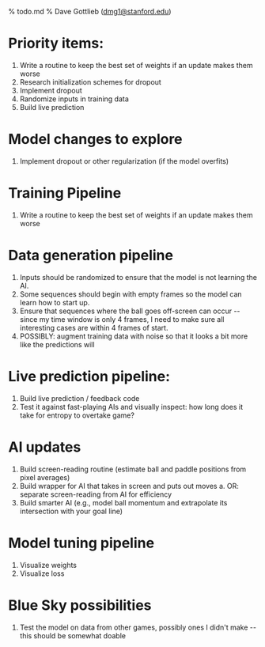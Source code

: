 % todo.md
% Dave Gottlieb (dmg1@stanford.edu)

Priority items: 
=====

1. Write a routine to keep the best set of weights if an update makes them worse
2. Research initialization schemes for dropout
2. Implement dropout
3. Randomize inputs in training data
4. Build live prediction


Model changes to explore 
=====

1. Implement dropout or other regularization (if the model overfits)

Training Pipeline
=====

1. Write a routine to keep the best set of weights if an update makes them worse


Data generation pipeline
=====


1. Inputs should be randomized to ensure that the model is not learning the AI. 
1. Some sequences should begin with empty frames so the model can learn how to start up.
2. Ensure that sequences where the ball goes off-screen can occur -- since my time window is only 4 frames, I need to make sure all interesting cases are within 4 frames of start. 
5. POSSIBLY: augment training data with noise so that it looks a bit more like the predictions will 

Live prediction pipeline: 
=====

1. Build live prediction / feedback code
2. Test it against fast-playing AIs and visually inspect: how long does it take for entropy to overtake game? 

AI updates
=====

1. Build screen-reading routine (estimate ball and paddle positions from pixel averages)
2. Build wrapper for AI that takes in screen and puts out moves
	a. OR: separate screen-reading from AI for efficiency 
3. Build smarter AI (e.g., model ball momentum and extrapolate its intersection with your goal line)

Model tuning pipeline
=====

1. Visualize weights
2. Visualize loss

Blue Sky possibilities
=====

1. Test the model on data from other games, possibly ones I didn't make -- this should be somewhat doable

